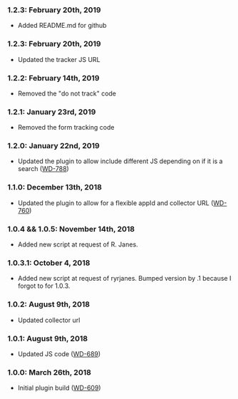 ### 1.2.3: February 20th, 2019
* Added README.md for github

### 1.2.3: February 20th, 2019
* Updated the tracker JS URL

### 1.2.2: February 14th, 2019
* Removed the "do not track" code

### 1.2.1: January 23rd, 2019
* Removed the form tracking code

### 1.2.0: January 22nd, 2019
* Updated the plugin to allow include different JS depending on if it is a search ([WD-788](https://cos.citz.gov.bc.ca/jira/browse/WD-788))

### 1.1.0: December 13th, 2018
* Updated the plugin to allow for a flexible appId and collector URL ([WD-760](https://cos.citz.gov.bc.ca/jira/browse/WD-760))

### 1.0.4 && 1.0.5: November 14th, 2018
* Added new script at request of R. Janes.

### 1.0.3.1: October 4, 2018
* Added new script at request of ryrjanes.  Bumped version by .1 because I forgot to for 1.0.3.

### 1.0.2: August 9th, 2018
* Updated collector url

### 1.0.1: August 9th, 2018
* Updated JS code ([WD-689](https://cos.citz.gov.bc.ca/jira/browse/WD-689))

### 1.0.0: March 26th, 2018
* Initial plugin build ([WD-609](https://cos.citz.gov.bc.ca/jira/browse/WD-609))